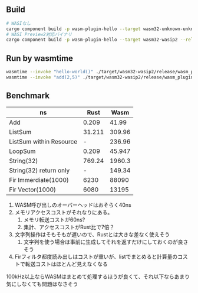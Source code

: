 
## Build

```sh
# WASIなし
cargo component build -p wasm-plugin-hello --target wasm32-unknown-unknown --release
# WASI Preview2対応バイナリ
cargo component build -p wasm-plugin-hello --target wasm32-wasip2 --release
```

## Run by wasmtime

```sh
wasmtime --invoke "hello-world()" ./target/wasm32-wasip2/release/wasm_plugin_hello.wasm 
wasmtime --invoke "add(2,5)" ./target/wasm32-wasip2/release/wasm_plugin_hello.wasm
```


## Benchmark

| ns                      | Rust   | Wasm   |
| ----------------------- | ------ | ------ |
| Add                     | 0.209  | 41.99  |
| ListSum                 | 31.211 | 309.96 |
| ListSum within Resource | -      | 236.96 |
| LoopSum                 | 0.209  | 45.947 |
| String(32)              | 769.24 | 1960.3 |
| String(32) return only  | -      | 149.34 |
| Fir Immerdiate(1000)    | 6230   | 88090  |
| Fir Vector(1000)        | 6080   | 13195  |

1. WASM呼び出しのオーバーヘッドはおそらく40ns
2. メモリアクセスコストがそれなりにある。
   1. メモリ転送コストが60ns?
   2. 集計、アクセスコストがRust比で7倍？
3. 文字列操作はそもそもが遅いので、Rustとは大きな差なく使えそう
   1. 文字列を使う場合は事前に生成してそれを返すだけにしておくのが良さそう
4. Firフィルタ都度読み出しはコストが重いが、listでまとめると計算量のコストで転送コストはほとんど見えなくなる

100kHz以上ならWASMはまとめて処理するほうが良くて、それ以下ならあまり気にしなくても問題はなさそう
